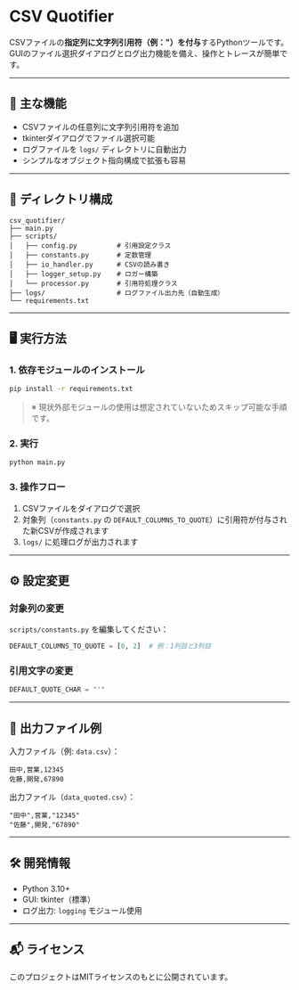 # CSV Quotifier

CSVファイルの**指定列に文字列引用符（例："）を付与**するPythonツールです。  
GUIのファイル選択ダイアログとログ出力機能を備え、操作とトレースが簡単です。

---

## 🔧 主な機能

- CSVファイルの任意列に文字列引用符を追加
- tkinterダイアログでファイル選択可能
- ログファイルを `logs/` ディレクトリに自動出力
- シンプルなオブジェクト指向構成で拡張も容易

---

## 📁 ディレクトリ構成

```
csv_quotifier/
├── main.py
├── scripts/
│   ├── config.py          # 引用設定クラス
│   ├── constants.py       # 定数管理
│   ├── io_handler.py      # CSVの読み書き
│   ├── logger_setup.py    # ロガー構築
│   └── processor.py       # 引用符処理クラス
├── logs/                  # ログファイル出力先（自動生成）
└── requirements.txt
```

---

## 🖥️ 実行方法

### 1. 依存モジュールのインストール

```bash
pip install -r requirements.txt
```

> ※ 現状外部モジュールの使用は想定されていないためスキップ可能な手順です。

### 2. 実行

```bash
python main.py
```

### 3. 操作フロー

1. CSVファイルをダイアログで選択
2. 対象列（`constants.py` の `DEFAULT_COLUMNS_TO_QUOTE`）に引用符が付与された新CSVが作成されます
3. `logs/` に処理ログが出力されます

---

## ⚙️ 設定変更

### 対象列の変更

`scripts/constants.py` を編集してください：

```python
DEFAULT_COLUMNS_TO_QUOTE = [0, 2]  # 例：1列目と3列目
```

### 引用文字の変更

```python
DEFAULT_QUOTE_CHAR = "'"
```

---

## 📄 出力ファイル例

入力ファイル（例: `data.csv`）：
```
田中,営業,12345
佐藤,開発,67890
```

出力ファイル（`data_quoted.csv`）：
```
"田中",営業,"12345"
"佐藤",開発,"67890"
```
---

## 🛠️ 開発情報

- Python 3.10+
- GUI: tkinter（標準）
- ログ出力: `logging` モジュール使用

---

## 📬 ライセンス

このプロジェクトはMITライセンスのもとに公開されています。
